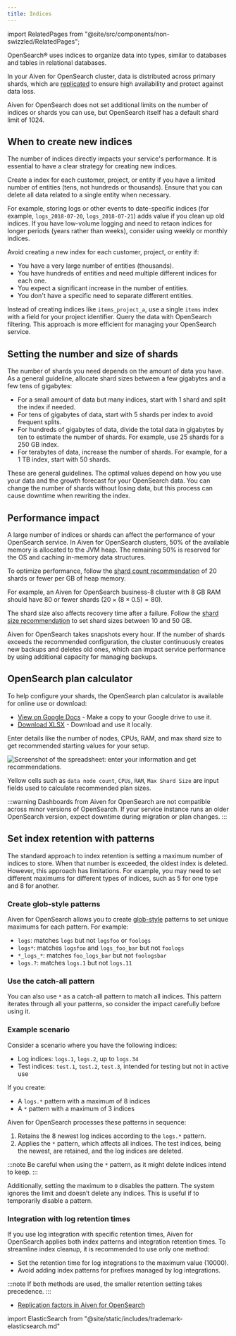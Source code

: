 ```yaml
---
title: Indices
---
```


import RelatedPages from "@site/src/components/non-swizzled/RelatedPages";

OpenSearch® uses indices to organize data into types, similar to databases and tables in relational databases.

In your Aiven for OpenSearch cluster, data is distributed across primary shards, which
are [replicated](/docs/products/opensearch/concepts/index-replication) to ensure high
availability and protect against data loss.

Aiven for OpenSearch does not set additional limits on the number of indices or shards
you can use, but OpenSearch itself has a default shard limit of 1024.

## When to create new indices

The number of indices directly impacts your service's performance. It is essential to
have a clear strategy for creating new indices.

Create a index for each customer, project, or entity if you have a limited number
of entities (tens, not hundreds or thousands). Ensure that you can delete all data
related to a single entity when necessary.
<!-- vale off -->
For example, storing logs or other events to date-specific indices
(for example, `logs_2018-07-20`, `logs_2018-07-21`) adds value if you clean up old
indices. If you have low-volume logging and need to retaon indices for longer periods
(years rather than weeks), consider using weekly or monthly indices.
<!-- vale on -->
Avoid creating a new index for each customer, project, or entity if:

- You have a very large number of entities (thousands).
- You have hundreds of entities and need multiple different indices
  for each one.
- You expect a significant increase in the number of entities.
- You don't have a specific need to separate different entities.

Instead of creating indices like `items_project_a`, use a single `items` index with a
field for your project identifier. Query the data with OpenSearch filtering. This approach
is more efficient for managing your OpenSearch service.

## Setting the number and size of shards

The number of shards you need depends on the amount of data you have. As a general
guideline, allocate shard sizes between a few gigabytes and a few tens of gigabytes:

- For a small amount of data but many indices, start with 1 shard and split the index if
  needed.
- For tens of gigabytes of data, start with 5 shards per index to avoid frequent splits.
- For hundreds of gigabytes of data, divide the total data in gigabytes by ten to
  estimate the number of shards. For example, use 25 shards for a 250 GB index.
- For terabytes of data, increase the number of shards. For example, for a 1 TB index,
  start with 50 shards.

These are general guidelines. The optimal values depend on how you use your data and the
growth forecast for your OpenSearch data. You can change the number of shards without
losing data, but this process can cause downtime when rewriting the index.

## Performance impact

A large number of indices or shards can affect the performance of your OpenSearch
service. In Aiven for OpenSearch clusters, 50% of the available memory is allocated to
the JVM heap. The remaining 50% is reserved for the OS and caching in-memory data
structures.

To optimize performance, follow the
[shard count recommendation](https://www.elastic.co/guide/en/elasticsearch/reference/current/size-your-shards.html#shard-count-recommendation) of 20 shards or fewer per GB of heap memory.

For example, an Aiven for OpenSearch business-8 cluster with 8 GB RAM should have 80 or
fewer shards ($20 \times (8 \times 0.5) = 80$).

The shard size also affects recovery time after a failure. Follow the
[shard size recommendation](https://www.elastic.co/guide/en/elasticsearch/reference/current/size-your-shards.html#shard-size-recommendation) to set shard sizes between 10 and 50 GB.

Aiven for OpenSearch takes snapshots every hour. If the number of shards exceeds the
recommended configuration, the cluster continuously creates new backups and deletes old
ones, which can impact service performance by using additional capacity for managing
backups.

## OpenSearch plan calculator

To help configure your shards, the OpenSearch plan calculator is available for online
use or download:

- [View on Google
  Docs](https://docs.google.com/spreadsheets/d/1wJwzSdnQiGIADcxb6yx1cFjDR0LEz-pg13U-Mt2PEHc) -
  Make a copy to your Google drive to use it.
- [Download
  XLSX](https://docs.google.com/spreadsheets/d/1wJwzSdnQiGIADcxb6yx1cFjDR0LEz-pg13U-Mt2PEHc/export) -
  Download and use it locally.

Enter details like the number of nodes, CPUs, RAM, and max shard size to get recommended
starting values for your setup.

![Screenshot of the spreadsheet: enter your information and get recommendations.](/images/content/products/opensearch/opensearch-plan-calculator.png)

Yellow cells such as `data node count`, `CPUs`, `RAM`, `Max Shard Size` are input fields
used to calculate recommended plan sizes.

:::warning
Dashboards from Aiven for OpenSearch are not compatible across minor versions of
OpenSearch. If your service instance runs an older OpenSearch version, expect downtime
during migration or plan changes.
:::

## Set index retention with patterns

The standard approach to index retention is setting a maximum number of indices to store.
When that number is exceeded, the oldest index is deleted. However, this approach has
limitations. For example, you may need to set different maximums for different types of
indices, such as 5 for one type and 8 for another.

### Create glob-style patterns

Aiven for OpenSearch allows you to create
[glob-style](https://en.wikipedia.org/wiki/Glob_(programming)) patterns to set unique
maximums for each pattern. For example:

- `logs`: matches `logs` but not `logsfoo` or `foologs`
- `logs*`: matches `logsfoo` and `logs_foo_bar` but not `foologs`
- `*_logs_*`: matches `foo_logs_bar` but not `foologsbar`
- `logs.?`: matches `logs.1` but not `logs.11`

### Use the catch-all pattern

You can also use `*` as a catch-all pattern to match all indices. This pattern iterates
through all your patterns, so consider the impact carefully before using it.

### Example scenario

Consider a scenario where you have the following indices:
- Log indices: `logs.1`, `logs.2`, up to `logs.34`
- Test indices: `test.1`, `test.2`, `test.3`, intended for testing but not in active use

If you create:

- A `logs.*` pattern with a maximum of 8 indices
- A `*` pattern with a maximum of 3 indices

Aiven for OpenSearch processes these patterns in sequence:

1. Retains the 8 newest log indices according to the `logs.*` pattern.
1. Applies the `*` pattern, which affects all indices. The test indices, being the
   newest, are retained, and the log indices are deleted.

:::note
Be careful when using the `*` pattern, as it might delete indices intend to keep.
:::

Additionally, setting the maximum to `0` disables the pattern. The system ignores the
limit and doesn’t delete any indices. This is useful if to temporarily disable a pattern.

### Integration with log retention times

If you use log integration with specific retention times, Aiven for OpenSearch applies
both index patterns and integration retention times. To streamline index cleanup, it is
recommended to use only one method:

- Set the retention time for log integrations to the maximum value (10000).
- Avoid adding index patterns for prefixes managed by log integrations.

:::note
If both methods are used, the smaller retention setting takes precedence.
:::

<RelatedPages/>

- [Replication factors in Aiven for OpenSearch](/docs/products/opensearch/concepts/index-replication)

import ElasticSearch from "@site/static/includes/trademark-elasticsearch.md"

<ElasticSearch/>
